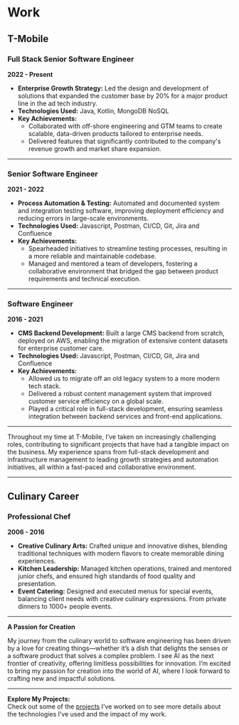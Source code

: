 # Work

## T-Mobile

### Full Stack Senior Software Engineer
**2022 - Present**

- **Enterprise Growth Strategy:** Led the design and development of solutions that expanded the customer base by 20% for a major product line in the ad tech industry.
-  **Technologies Used:** Java, Kotlin, MongoDB NoSQL
- **Key Achievements:**
  - Collaborated with off-shore engineering and GTM teams to create scalable, data-driven products tailored to enterprise needs.
  - Delivered features that significantly contributed to the company's revenue growth and market share expansion.

---

### Senior Software Engineer
**2021 - 2022**

- **Process Automation & Testing:** Automated and documented system and integration testing software, improving deployment efficiency and reducing errors in large-scale environments.
- **Technologies Used:** Javascript, Postman, CI/CD, Git, Jira and Confluence
- **Key Achievements:**
  - Spearheaded initiatives to streamline testing processes, resulting in a more reliable and maintainable codebase.
  - Managed and mentored a team of developers, fostering a collaborative environment that bridged the gap between product requirements and technical execution.

---

### Software Engineer
**2016 - 2021**

- **CMS Backend Development:** Built a large CMS backend from scratch, deployed on AWS, enabling the migration of extensive content datasets for enterprise customer care.
- **Technologies Used:** Javascript, Postman, CI/CD, Git, Jira and Confluence
- **Key Achievements:**
  - Allowed us to migrate off an old legacy system to a more modern tech stack.
  - Delivered a robust content management system that improved customer service efficiency on a global scale.
  - Played a critical role in full-stack development, ensuring seamless integration between backend services and front-end applications.

---

Throughout my time at T-Mobile, I’ve taken on increasingly challenging roles, contributing to significant projects that have had a tangible impact on the business. My experience spans from full-stack development and infrastructure management to leading growth strategies and automation initiatives, all within a fast-paced and collaborative environment.

---

## Culinary Career

### Professional Chef
**2006 - 2016**

- **Creative Culinary Arts:** Crafted unique and innovative dishes, blending traditional techniques with modern flavors to create memorable dining experiences.
- **Kitchen Leadership:** Managed kitchen operations, trained and mentored junior chefs, and ensured high standards of food quality and presentation.
- **Event Catering:** Designed and executed menus for special events, balancing client needs with creative culinary expressions.  From private dinners to 1000+ people events.

---

**A Passion for Creation**

My journey from the culinary world to software engineering has been driven by a love for creating things—whether it’s a dish that delights the senses or a software product that solves a complex problem. I see AI as the next frontier of creativity, offering limitless possibilities for innovation. I’m excited to bring my passion for creation into the world of AI, where I look forward to crafting new and impactful solutions.

---


**Explore My Projects:**  
Check out some of the [projects](projects.md) I’ve worked on to see more details about the technologies I’ve used and the impact of my work.
